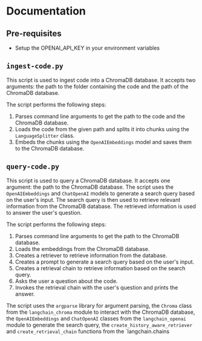 # Documentation

## Pre-requisites
* Setup the OPENAI_API_KEY in your environment variables

## `ingest-code.py`

This script is used to ingest code into a ChromaDB database. It accepts two arguments: the path to the folder containing the code and the path of the ChromaDB database.

The script performs the following steps:

1. Parses command line arguments to get the path to the code and the ChromaDB database.
2. Loads the code from the given path and splits it into chunks using the `LanguageSplitter` class.
3. Embeds the chunks using the `OpenAIEmbeddings` model and saves them to the ChromaDB database.



## `query-code.py`

This script is used to query a ChromaDB database. It accepts one argument: the path to the ChromaDB database. The script uses the `OpenAIEmbeddings` and `ChatOpenAI` models to generate a search query based on the user's input. The search query is then used to retrieve relevant information from the ChromaDB database. The retrieved information is used to answer the user's question.

The script performs the following steps:

1. Parses command line arguments to get the path to the ChromaDB database.
2. Loads the embeddings from the ChromaDB database.
3. Creates a retriever to retrieve information from the database.
4. Creates a prompt to generate a search query based on the user's input.
5. Creates a retrieval chain to retrieve information based on the search query.
6. Asks the user a question about the code.
7. Invokes the retrieval chain with the user's question and prints the answer.

The script uses the `argparse` library for argument parsing, the `Chroma` class from the `langchain_chroma` module to interact with the ChromaDB database, the `OpenAIEmbeddings` and `ChatOpenAI` classes from the `langchain_openai` module to generate the search query, the `create_history_aware_retriever` and `create_retrieval_chain` functions from the `langchain.chains